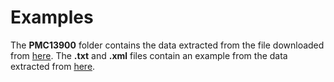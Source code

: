 # Examples

The **PMC13900** folder contains the data extracted from the file downloaded from [here](ftp://ftp.ncbi.nlm.nih.gov/pub/pmc/oa_package/08/e0/PMC13900.tar.gz). The **.txt** and **.xml** files contain an example from the data extracted from [here]().
